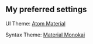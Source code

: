 ## My preferred settings
UI Theme: [Atom Material](https://atom.io/themes/atom-material-ui)

Syntax Theme: [Material Monokai](https://atom.io/themes/material-monokai-syntax)
